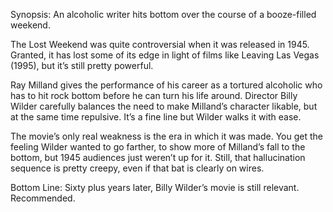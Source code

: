 Synopsis: An alcoholic writer hits bottom over the course of a booze-filled weekend.

The Lost Weekend was quite controversial when it was released in 1945.  Granted, it has lost some of its edge in light of films like Leaving Las Vegas (1995), but it’s still pretty powerful.

Ray Milland gives the performance of his career as a tortured alcoholic who has to hit rock bottom before he can turn his life around.  Director Billy Wilder carefully balances the need to make Milland’s character likable, but at the same time repulsive.  It’s a fine line but Wilder walks it with ease.

The movie’s only real weakness is the era in which it was made.  You get the feeling Wilder wanted to go farther, to show more of Milland’s fall to the bottom, but 1945 audiences just weren’t up for it.  Still, that hallucination sequence is pretty creepy, even if that bat is clearly on wires. 

Bottom Line: Sixty plus years later, Billy Wilder’s movie is still relevant.  Recommended.